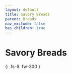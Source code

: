 ```yaml
---
layout: default
title: Savory Breads
parent: Breads
nav_exclude: false
has_children: true
---
```


# Savory Breads

{: .fs-6 .fw-300 }
